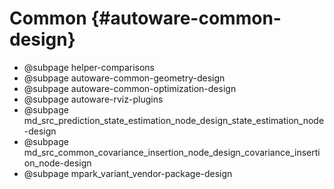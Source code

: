 Common {#autoware-common-design}
==========

- @subpage helper-comparisons
- @subpage autoware-common-geometry-design
- @subpage autoware-common-optimization-design
- @subpage autoware-rviz-plugins
- @subpage md_src_prediction_state_estimation_node_design_state_estimation_node-design
- @subpage md_src_common_covariance_insertion_node_design_covariance_insertion_node-design
- @subpage mpark_variant_vendor-package-design
